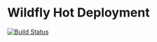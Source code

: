 Wildfly Hot Deployment
================
[![Build Status](https://travis-ci.org/vasanthkg/wildfly-deploy.svg?branch=master)](https://travis-ci.org/vasanthkg/wildfly-deploy)
